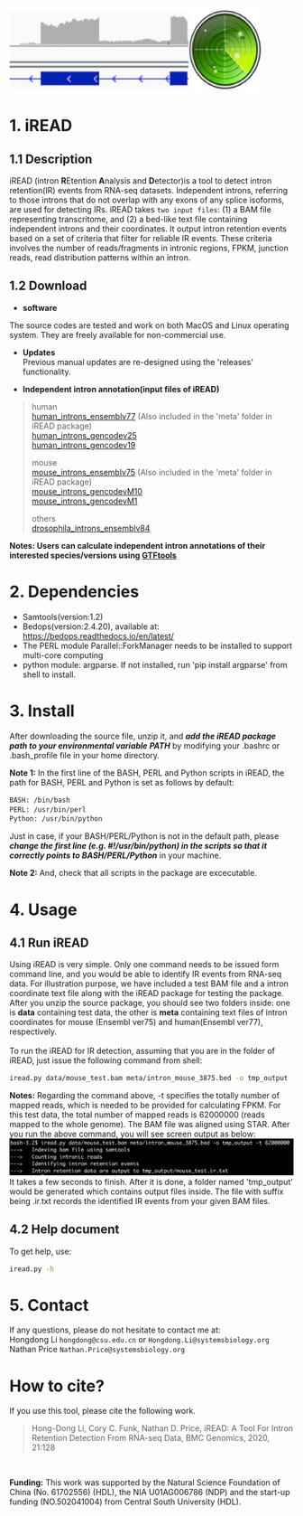 <img width="450" height="150" src="https://github.com/genemine/iread/blob/master/images/ir1.png"/>

# 1. iREAD
## 1.1 Description
iREAD (intron **R**Etention **A**nalysis and **D**etector)is a tool to detect intron retention(IR) events from RNA-seq datasets. Independent introns, referring to those introns that do not overlap with any exons of any splice isoforms, are used for detecting IRs. iREAD takes `two input files`: (1) a BAM file representing transcritome, and (2) a bed-like text file containing independent introns and their coordinates. It output intron retention events based on a set of criteria that filter for reliable IR events. These criteria involves the number of reads/fragments in intronic regions, FPKM, junction reads, read distribution patterns within an intron.

## 1.2 Download

* **software**

The source codes are tested and work on both MacOS and Linux operating system. They are freely available for non-commercial use.<br>
* **Updates**<br>
Previous manual updates are re-designed using the 'releases' functionality.

* **Independent intron annotation(input files of iREAD)**

>human<br>
[human_introns_ensemblv77](https://github.com/genemine/independent_introns/blob/main/intron_annotation_human_ensemblv77.bed) (Also included in the 'meta' folder in iREAD package)<br>
[human_introns_gencodev25](https://github.com/genemine/independent_introns/blob/main/intron_annotation_human_gencodev25.bed)<br>
[human_introns_gencodev19](https://github.com/genemine/independent_introns/blob/main/intron_annotation_human_gencodev19.bed)<br>
>
>mouse<br>
[mouse_introns_ensemblv75](https://github.com/genemine/independent_introns/blob/main/intron_annotation_mouse_ensemblv75.bed) (Also included in the 'meta' folder in iREAD package)<br>
[mouse_introns_gencodevM10](https://github.com/genemine/independent_introns/blob/main/intron_annotation_mouse_gencodevM10.bed)<br>
[mouse_introns_gencodevM1](https://github.com/genemine/independent_introns/blob/main/intron_annotation_mouse_gencodevM1.bed)<br>
>
>others<br>
[drosophila_introns_ensemblv84](https://github.com/genemine/independent_introns/blob/main/intron_annotation_drosophila_ensemblv84.bed)<br>

**Notes: Users can calculate independent intron annotations of their interested species/versions using [GTFtools](http://www.genemine.org/gtftools.php)**
<br>

# 2. Dependencies
* Samtools(version:1.2)
* Bedops(version:2.4.20), available at: https://bedops.readthedocs.io/en/latest/
* The PERL module Parallel::ForkManager needs to be installed to support multi-core computing
* python module: argparse. If not installed, run 'pip install argparse' from shell to install.

# 3. Install
After downloading the source file, unzip it, and ***add the iREAD package path to your environmental variable PATH*** by modifying your .bashrc or .bash_profile file in your home directory. 

**Note 1:** In the first line of the BASH, PERL and Python scripts in iREAD, the path for BASH, PERL and Python is set as follows by default:
```bash
BASH: /bin/bash
PERL: /usr/bin/perl
Python: /usr/bin/python
```
Just in case, if your BASH/PERL/Python is not in the default path, please ***change the first line (e.g. #!/usr/bin/python) in the scripts so that it correctly points to BASH/PERL/Python*** in your machine. <br>

**Note 2:** And, check that all scripts in the package are excecutable.

# 4. Usage
## 4.1 Run iREAD
Using iREAD is very simple. Only one command needs to be issued form command line, and you would be able to identify IR events from RNA-seq data. For illustration purpose, we have included a test BAM file and a intron coordinate text file along with the iREAD package for testing the package. After you unzip the source package, you should see two folders inside: one is **data** containing test data, the other is **meta** containing text files of intron coordinates for mouse (Ensembl ver75) and human(Ensembl ver77), respectively.
<br><br>
To run the iREAD for IR detection, assuming that you are in the folder of iREAD, just issue the following command from shell:
```bash
iread.py data/mouse_test.bam meta/intron_mouse_3875.bed -o tmp_output -t 62000000
```
**Notes:** Regarding the command above, -t specifies the totally number of mapped reads, which is needed to be provided for calculating FPKM. For this test data, the total number of mapped reads is 62000000 (reads mapped to the whole genome). The BAM file was aligned using STAR. After you run the above command, you will see screen output as below:
![running_screen](https://github.com/genemine/iread/blob/master/images/screen.png)
<br>
It takes a few seconds to finish. After it is done, a folder named 'tmp_output' would be generated which contains output files inside. The file with suffix being .ir.txt records the identified IR events from your given BAM files.

## 4.2 Help document
To get help, use:
```bash
iread.py -h
```

# 5. Contact
If any questions, please do not hesitate to contact me at:
<br>
Hongdong Li `hongdong@csu.edu.cn` or `Hongdong.Li@systemsbiology.org`
<br>
Nathan Price `Nathan.Price@systemsbiology.org`

# How to cite?
If you use this tool, please cite the following work.
<br>
>Hong-Dong Li, Cory C. Funk, Nathan D. Price, iREAD: A Tool For Intron Retention Detection From RNA-seq Data, BMC Genomics, 2020, 21:128
<br>

**Funding:** This work was supported by the Natural Science Foundation of China (No. 61702556) (HDL), the NIA U01AG006786 (NDP) and the start-up funding (NO.502041004) from Central South University (HDL). 
